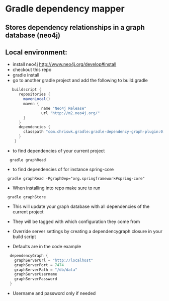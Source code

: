 Gradle dependency mapper
========================
Stores dependency relationships in a graph database (neo4j)
-----------------------------------------------------------

Local environment:
-----------------
* install neo4j http://www.neo4j.org/develop#install
* checkout this repo
* gradle install
* go to another gradle project and add the following to build.gradle
``` groovy
   buildscript {
      repositories {
        mavenLocal()
        maven {
                name "Neo4j Release"
                url "http://m2.neo4j.org/"
        }
      }
      dependencies {
        classpath "com.chriswk.gradle:gradle-dependency-graph-plugin:0.1"
      }
    }
```
* to find dependencies of your current project
``` shell
  gradle graphRead
```
* to find dependencies of for instance spring-core
``` shell
 gradle graphRead -PgraphDep="org.springframework#spring-core"
```
* When installing into repo make sure to run
``` shell
 gradle graphStore
``` 
* This will update your graph database with all dependencies of the current project
* They will be tagged with which configuration they come from

* Override server settings by creating a dependencygraph closure in your build script
* Defaults are in the code example
``` groovy
  dependencyGraph {
    graphServerUrl = "http://localhost"
    graphServerPort = 7474
    graphServerPath = "/db/data"
    graphServerUsername
    graphServerPassword
  }
```

* Username and password only if needed 